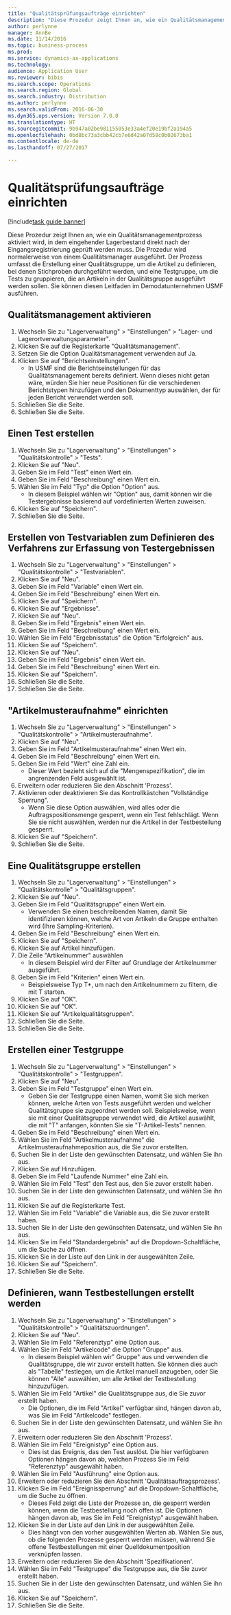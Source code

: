 ```yaml
--- 
title: "Qualitätsprüfungsaufträge einrichten"
description: "Diese Prozedur zeigt Ihnen an, wie ein Qualitätsmanagementprozess aktiviert wird, in dem eingehender Lagerbestand direkt nach der Eingangsregistrierung geprüft werden muss."
author: perlynne
manager: AnnBe
ms.date: 11/14/2016
ms.topic: business-process
ms.prod: 
ms.service: dynamics-ax-applications
ms.technology: 
audience: Application User
ms.reviewer: bibis
ms.search.scope: Operations
ms.search.region: Global
ms.search.industry: Distribution
ms.author: perlynne
ms.search.validFrom: 2016-06-30
ms.dyn365.ops.version: Version 7.0.0
ms.translationtype: HT
ms.sourcegitcommit: 9b947a02be981155053e33a4ef20e19bf2a194a5
ms.openlocfilehash: 0bd8bc73a3cbb42cb7e6d42a07d58c0b02673ba1
ms.contentlocale: de-de
ms.lasthandoff: 07/27/2017

---
```

# <a name="set-up-quality-orders"></a>Qualitätsprüfungsaufträge einrichten

[!include[task guide banner](../../includes/task-guide-banner.md)]

Diese Prozedur zeigt Ihnen an, wie ein Qualitätsmanagementprozess aktiviert wird, in dem eingehender Lagerbestand direkt nach der Eingangsregistrierung geprüft werden muss. Die Prozedur wird normalerweise von einem Qualitätsmanager ausgeführt. Der Prozess umfasst die Erstellung einer Qualitätsgruppe, um die Artikel zu definieren, bei denen Stichproben durchgeführt werden, und eine Testgruppe, um die Tests zu gruppieren, die an Artikeln in der Qualitätsgruppe ausgeführt werden sollen. Sie können diesen Leitfaden im Demodatunternehmen USMF ausführen.


## <a name="enable-quality-management"></a>Qualitätsmanagement aktivieren
1. Wechseln Sie zu "Lagerverwaltung" > "Einstellungen" > "Lager- und Lagerortverwaltungsparameter".
2. Klicken Sie auf die Registerkarte "Qualitätsmanagement".
3. Setzen Sie die Option Qualitätsmanagement verwenden auf Ja.
4. Klicken Sie auf "Berichtseinstellungen".
    * In USMF sind die Berichtseinstellungen für das Qualitätsmanagement bereits definiert. Wenn dieses nicht getan wäre, würden Sie hier neue Positionen für die verschiedenen Berichtstypen hinzufügen und den Dokumenttyp auswählen, der für jeden Bericht verwendet werden soll.  
5. Schließen Sie die Seite.
6. Schließen Sie die Seite.

## <a name="create-a-test"></a>Einen Test erstellen
1. Wechseln Sie zu "Lagerverwaltung" > "Einstellungen" > "Qualitätskontrolle" > "Tests".
2. Klicken Sie auf "Neu".
3. Geben Sie im Feld "Test" einen Wert ein.
4. Geben Sie im Feld "Beschreibung" einen Wert ein.
5. Wählen Sie im Feld "Typ" die Option "Option" aus.
    * In diesem Beispiel wählen wir "Option" aus, damit können wir die Testergebnisse basierend auf vordefinierten Werten zuweisen.  
6. Klicken Sie auf "Speichern".
7. Schließen Sie die Seite.

## <a name="create-test-variables-to-define-the-way-test-results-are-recorded"></a>Erstellen von Testvariablen zum Definieren des Verfahrens zur Erfassung von Testergebnissen
1. Wechseln Sie zu "Lagerverwaltung" > "Einstellungen" > "Qualitätskontrolle" > "Testvariablen".
2. Klicken Sie auf "Neu".
3. Geben Sie im Feld "Variable" einen Wert ein.
4. Geben Sie im Feld "Beschreibung" einen Wert ein.
5. Klicken Sie auf "Speichern".
6. Klicken Sie auf "Ergebnisse".
7. Klicken Sie auf "Neu".
8. Geben Sie im Feld "Ergebnis" einen Wert ein.
9. Geben Sie im Feld "Beschreibung" einen Wert ein.
10. Wählen Sie im Feld "Ergebnisstatus" die Option "Erfolgreich" aus.
11. Klicken Sie auf "Speichern".
12. Klicken Sie auf "Neu".
13. Geben Sie im Feld "Ergebnis" einen Wert ein.
14. Geben Sie im Feld "Beschreibung" einen Wert ein.
15. Klicken Sie auf "Speichern".
16. Schließen Sie die Seite.
17. Schließen Sie die Seite.

## <a name="set-up-item-sampling"></a>"Artikelmusteraufnahme" einrichten
1. Wechseln Sie zu "Lagerverwaltung" > "Einstellungen" > "Qualitätskontrolle" > "Artikelmusteraufnahme".
2. Klicken Sie auf "Neu".
3. Geben Sie im Feld "Artikelmusteraufnahme" einen Wert ein.
4. Geben Sie im Feld "Beschreibung" einen Wert ein.
5. Geben Sie im Feld "Wert" eine Zahl ein.
    * Dieser Wert bezieht sich auf die "Mengenspezifikation", die im angrenzenden Feld ausgewählt ist.  
6. Erweitern oder reduzieren Sie den Abschnitt 'Prozess'.
7. Aktivieren oder deaktivieren Sie das Kontrollkästchen "Vollständige Sperrung".
    * Wenn Sie diese Option auswählen, wird alles oder die Auftragspositionsmenge gesperrt, wenn ein Test fehlschlägt. Wenn Sie sie nicht auswählen, werden nur die Artikel in der Testbestellung gesperrt.  
8. Klicken Sie auf "Speichern".
9. Schließen Sie die Seite.

## <a name="create-a-quality-group"></a>Eine Qualitätsgruppe erstellen
1. Wechseln Sie zu "Lagerverwaltung" > "Einstellungen" > "Qualitätskontrolle" > "Qualitätsgruppen".
2. Klicken Sie auf "Neu".
3. Geben Sie im Feld "Qualitätsgruppe" einen Wert ein.
    * Verwenden Sie einen beschreibenden Namen, damit Sie identifizieren können, welche Art von Artikeln die Gruppe enthalten wird (Ihre Sampling-Kriterien).  
4. Geben Sie im Feld "Beschreibung" einen Wert ein.
5. Klicken Sie auf "Speichern".
6. Klicken Sie auf Artikel hinzufügen.
7. Die Zeile "Artikelnummer" auswählen
    * In diesem Beispiel wird der Filter auf Grundlage der Artikelnummer ausgeführt.  
8. Geben Sie im Feld "Kriterien" einen Wert ein.
    * Beispielsweise Typ T*, um nach den Artikelnummern zu filtern, die mit T starten.  
9. Klicken Sie auf "OK".
10. Klicken Sie auf "OK".
11. Klicken Sie auf "Artikelqualitätsgruppen".
12. Schließen Sie die Seite.
13. Schließen Sie die Seite.

## <a name="create-a-test-group"></a>Erstellen einer Testgruppe
1. Wechseln Sie zu "Lagerverwaltung" > "Einstellungen" > "Qualitätskontrolle" > "Testgruppen".
2. Klicken Sie auf "Neu".
3. Geben Sie im Feld "Testgruppe" einen Wert ein.
    * Geben Sie der Testgruppe einen Namen, womit Sie sich merken können, welche Arten von Tests ausgeführt werden und welcher Qualitätsgruppe sie zugeordnet werden soll. Beispielsweise, wenn sie mit einer Qualitätsgruppe verwendet wird, die Artikel auswählt, die mit "T" anfangen, könnten Sie sie "T-Artikel-Tests" nennen.  
4. Geben Sie im Feld "Beschreibung" einen Wert ein.
5. Wählen Sie im Feld "Artikelmusteraufnahme" die Artikelmusteraufnahmeposition aus, die Sie zuvor erstellten.
6. Suchen Sie in der Liste den gewünschten Datensatz, und wählen Sie ihn aus.
7. Klicken Sie auf Hinzufügen.
8. Geben Sie im Feld "Laufende Nummer" eine Zahl ein.
9. Wählen Sie im Feld "Test" den Test aus, den Sie zuvor erstellt haben.
10. Suchen Sie in der Liste den gewünschten Datensatz, und wählen Sie ihn aus.
11. Klicken Sie auf die Registerkarte Test.
12. Wählen Sie im Feld "Variable" die Variable aus, die Sie zuvor erstellt haben.
13. Suchen Sie in der Liste den gewünschten Datensatz, und wählen Sie ihn aus.
14. Klicken Sie im Feld "Standardergebnis" auf die Dropdown-Schaltfläche, um die Suche zu öffnen.
15. Klicken Sie in der Liste auf den Link in der ausgewählten Zeile.
16. Klicken Sie auf "Speichern".
17. Schließen Sie die Seite.

## <a name="define-when-quality-orders-will-be-created"></a>Definieren, wann Testbestellungen erstellt werden
1. Wechseln Sie zu "Lagerverwaltung" > "Einstellungen" > "Qualitätskontrolle" > "Qualitätszuordnungen".
2. Klicken Sie auf "Neu".
3. Wählen Sie im Feld "Referenztyp" eine Option aus.
4. Wählen Sie im Feld "Artikelcode" die Option "Gruppe" aus.
    * In diesem Beispiel wählen wir" Gruppe" aus und verwenden die Qualitätsgruppe, die wir zuvor erstellt hatten. Sie können dies auch als "Tabelle" festlegen, um die Artikel manuell anzugeben, oder Sie können "Alle" auswählen, um alle Artikel der Testbestellung hinzuzufügen.  
5. Wählen Sie im Feld "Artikel" die Qualitätsgruppe aus, die Sie zuvor erstellt haben.
    * Die Optionen, die im Feld "Artikel" verfügbar sind, hängen davon ab, was Sie im Feld "Artikelcode" festlegen.  
6. Suchen Sie in der Liste den gewünschten Datensatz, und wählen Sie ihn aus.
7. Erweitern oder reduzieren Sie den Abschnitt 'Prozess'.
8. Wählen Sie im Feld "Ereignistyp" eine Option aus.
    * Dies ist das Ereignis, das den Test auslöst. Die hier verfügbaren Optionen hängen davon ab, welchen Prozess Sie im Feld "Referenztyp" ausgewählt haben.  
9. Wählen Sie im Feld "Ausführung" eine Option aus.
10. Erweitern oder reduzieren Sie den Abschnitt 'Qualitätsauftragsprozess'.
11. Klicken Sie im Feld "Ereignissperrung" auf die Dropdown-Schaltfläche, um die Suche zu öffnen.
    * Dieses Feld zeigt die Liste der Prozesse an, die gesperrt werden können, wenn die Testbestellung noch offen ist. Die Optionen hängen davon ab, was Sie im Feld "Ereignistyp" ausgewählt haben.  
12. Klicken Sie in der Liste auf den Link in der ausgewählten Zeile.
    * Dies hängt von den vorher ausgewählten Werten ab. Wählen Sie aus, ob die folgenden Prozesse gesperrt werden müssen, während Sie offene Testbestellungen mit einer Quelldokumentposition verknüpfen lassen.  
13. Erweitern oder reduzieren Sie den Abschnitt 'Spezifikationen'.
14. Wählen Sie im Feld "Testgruppe" die Testgruppe aus, die Sie zuvor erstellt haben.
15. Suchen Sie in der Liste den gewünschten Datensatz, und wählen Sie ihn aus.
16. Klicken Sie auf "Speichern".
17. Schließen Sie die Seite.


